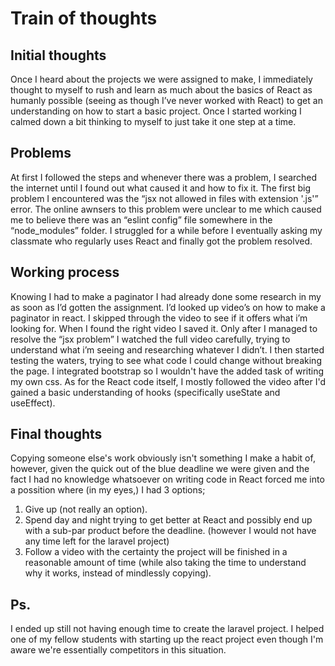 # Train of thoughts

## Initial thoughts
Once I heard about the projects we were assigned to make, I immediately thought to myself to rush and learn as much about the basics of React as humanly possible (seeing as though I’ve never worked with React)  to get an understanding on how to start a basic project.
Once I started working I calmed down a bit thinking to myself to just take it one step at a time. 

## Problems
At first I followed the steps and whenever there was a problem, I searched the internet until I found out what caused it and how to fix it. The first big problem I encountered was the “jsx not allowed in files with extension '.js'” error. The online awnsers to this problem were unclear to me which caused me to believe there was an “eslint config” file somewhere in the “node_modules” folder. I struggled for a while before I eventually asking my classmate who regularly uses React and finally got the problem resolved.

## Working process
Knowing I had to make a paginator I had already done some research in my as soon as I’d gotten the assignment. I’d looked up video’s on how to make a paginator in react. I skipped through the video to see if it offers what i’m looking for. When I found the right video I saved it. 
Only after I managed to resolve the “jsx problem” I watched the full video carefully, trying to understand what i’m seeing and researching whatever I didn’t.
I then started testing the waters, trying to see what code I could change without breaking the page. I integrated bootstrap so I wouldn't have the added task of writing my own css. As for the React code itself, I mostly followed the video after I'd gained a basic understanding of hooks (specifically useState and useEffect).

## Final thoughts
Copying someone else's work obviously isn't something I make a habit of, however, given the quick out of the blue deadline we were given and the fact I had no knowledge whatsoever on writing code in React forced me into a possition where (in my eyes,) I had 3 options;
1. Give up (not really an option).
2. Spend day and night trying to get better at React and possibly end up with a sub-par product before the deadline. (however I would not have any time left for the laravel project)
3. Follow a video with the certainty the project will be finished in a reasonable amount of time (while also taking the time to understand why it works, instead of mindlessly copying).

## Ps.
I ended up still not having enough time to create the laravel project. I helped one of my fellow students with starting up the react project even though I'm aware we're essentially competitors in this situation.
